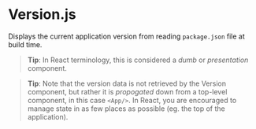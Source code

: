 # Version.js

Displays the current application version from reading `package.json` file at build time.

> **Tip**: In React terminology, this is considered a *dumb* or *presentation* component.

> **Tip**: Note that the version data is not retrieved by the Version component, but rather it is *propogated* down from a top-level component, in this case `<App/>`.  In React, you are encouraged to manage state in as few places as possible (eg. the top of the application).  
